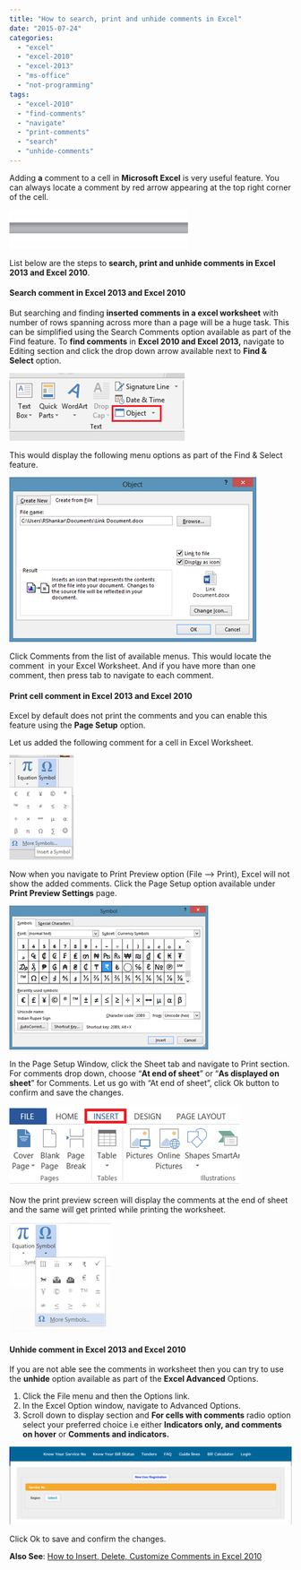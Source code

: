 ```yaml
---
title: "How to search, print and unhide comments in Excel"
date: "2015-07-24"
categories: 
  - "excel"
  - "excel-2010"
  - "excel-2013"
  - "ms-office"
  - "not-programming"
tags: 
  - "excel-2010"
  - "find-comments"
  - "navigate"
  - "print-comments"
  - "search"
  - "unhide-comments"
---
```


Adding **a** comment to a cell in **Microsoft Excel** is very useful feature. You can always locate a comment by red arrow appearing at the top right corner of the cell.

[![Comments in Excel 2013 and Excel 2010](/assets/images/image_thumb41.png "Comments in Excel 2013 and Excel 2010")](http://blogmines.com/blog/wp-content/uploads/2011/01/image41.png)

List below are the steps to **search, print and unhide comments in Excel 2013 and Excel 2010**.

#### Search comment in Excel 2013 and Excel 2010

But searching and finding **inserted comments in a excel worksheet** with number of rows spanning across more than a page will be a huge task. This can be simplified using the Search Comments option available as part of the Find feature. To **find comments** in **Excel 2010 and Excel 2013,** navigate to Editing section and click the drop down arrow available next to **Find & Select** option.

[![Find option in Excel 2013 and Excel 2010](/assets/images/image_thumb42.png "Find option in Excel 2013 and Excel 2010")](http://blogmines.com/blog/wp-content/uploads/2011/01/image42.png)

This would display the following menu options as part of the Find & Select feature.

[![Find comments in Excel 2013 and Excel 2010](/assets/images/image_thumb43.png "Find comments in Excel 2013 and Excel 2010")](http://blogmines.com/blog/wp-content/uploads/2011/01/image43.png)

Click Comments from the list of available menus. This would locate the comment  in your Excel Worksheet. And if you have more than one comment, then press tab to navigate to each comment.

#### Print cell comment in Excel 2013 and Excel 2010

Excel by default does not print the comments and you can enable this feature using the **Page Setup** option.

Let us added the following comment for a cell in Excel Worksheet.

[![Print comments in Excel 2010 and Excel 2013](/assets/images/image_thumb14.png "Print comments in Excel 2010 and Excel 2013")](http://blogmines.com/blog/wp-content/uploads/2012/02/image14.png)

Now when you navigate to Print Preview option (File –> Print), Excel will not show the added comments. Click the Page Setup option available under **Print Preview Settings** page.

[![Page setup option in Excel 2013 and Excel 2010](/assets/images/image_thumb15.png "Page setup option in Excel 2013 and Excel 2010")](http://blogmines.com/blog/wp-content/uploads/2012/02/image15.png)

In the Page Setup Window, click the Sheet tab and navigate to Print section. For comments drop down, choose “**At end of sheet**” or “**As displayed on sheet**” for Comments. Let us go with “At end of sheet”, click Ok button to confirm and save the changes.

[![image](/assets/images/image_thumb16.png "image")](http://blogmines.com/blog/wp-content/uploads/2012/02/image16.png)

Now the print preview screen will display the comments at the end of sheet and the same will get printed while printing the worksheet.

[![Print preview comments in Excel 2013 and Excel 2010](/assets/images/image_thumb17.png "Print preview comments in Excel 2013 and Excel 2010")](http://blogmines.com/blog/wp-content/uploads/2012/02/image17.png)

#### Unhide comment in Excel 2013 and Excel 2010

If you are not able see the comments in worksheet then you can try to use the **unhide** option available as part of the **Excel Advanced** Options.

1. Click the File menu and then the Options link.
2. In the Excel Option window, navigate to Advanced Options.
3. Scroll down to display section and **For cells with comments** radio option select your preferred choice i.e either **Indicators only, and comments on hover** or **Comments and indicators.**

[![Unhide comments in Excel 2010 and Excel 2013](/assets/images/image_thumb69.png "Unhide comments in Excel 2010 and Excel 2013")](http://blogmines.com/blog/wp-content/uploads/2011/05/image67.png)

Click Ok to save and confirm the changes.

**Also See**: [How to Insert, Delete, Customize Comments in Excel 2010](http://blogmines.com/blog/how-to-insert-delete-customize-comments-in-excel-2010/)
